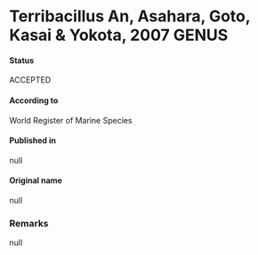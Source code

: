 Terribacillus An, Asahara, Goto, Kasai & Yokota, 2007 GENUS
=======

#### Status
ACCEPTED

#### According to
World Register of Marine Species

#### Published in
null

#### Original name
null

### Remarks
null